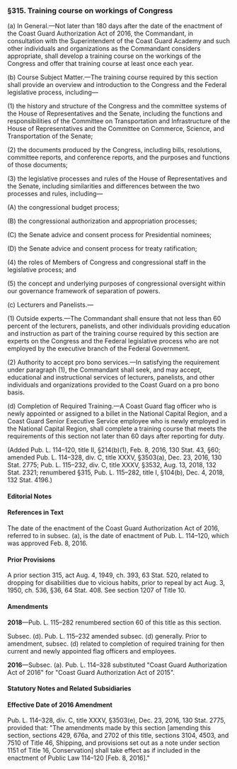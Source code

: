 ### §315. Training course on workings of Congress ###

(a) In General.—Not later than 180 days after the date of the enactment of the Coast Guard Authorization Act of 2016, the Commandant, in consultation with the Superintendent of the Coast Guard Academy and such other individuals and organizations as the Commandant considers appropriate, shall develop a training course on the workings of the Congress and offer that training course at least once each year.

(b) Course Subject Matter.—The training course required by this section shall provide an overview and introduction to the Congress and the Federal legislative process, including—

(1) the history and structure of the Congress and the committee systems of the House of Representatives and the Senate, including the functions and responsibilities of the Committee on Transportation and Infrastructure of the House of Representatives and the Committee on Commerce, Science, and Transportation of the Senate;

(2) the documents produced by the Congress, including bills, resolutions, committee reports, and conference reports, and the purposes and functions of those documents;

(3) the legislative processes and rules of the House of Representatives and the Senate, including similarities and differences between the two processes and rules, including—

(A) the congressional budget process;

(B) the congressional authorization and appropriation processes;

(C) the Senate advice and consent process for Presidential nominees;

(D) the Senate advice and consent process for treaty ratification;

(4) the roles of Members of Congress and congressional staff in the legislative process; and

(5) the concept and underlying purposes of congressional oversight within our governance framework of separation of powers.

(c) Lecturers and Panelists.—

(1) Outside experts.—The Commandant shall ensure that not less than 60 percent of the lecturers, panelists, and other individuals providing education and instruction as part of the training course required by this section are experts on the Congress and the Federal legislative process who are not employed by the executive branch of the Federal Government.

(2) Authority to accept pro bono services.—In satisfying the requirement under paragraph (1), the Commandant shall seek, and may accept, educational and instructional services of lecturers, panelists, and other individuals and organizations provided to the Coast Guard on a pro bono basis.

(d) Completion of Required Training.—A Coast Guard flag officer who is newly appointed or assigned to a billet in the National Capital Region, and a Coast Guard Senior Executive Service employee who is newly employed in the National Capital Region, shall complete a training course that meets the requirements of this section not later than 60 days after reporting for duty.

(Added Pub. L. 114–120, title II, §214(b)(1), Feb. 8, 2016, 130 Stat. 43, §60; amended Pub. L. 114–328, div. C, title XXXV, §3503(a), Dec. 23, 2016, 130 Stat. 2775; Pub. L. 115–232, div. C, title XXXV, §3532, Aug. 13, 2018, 132 Stat. 2321; renumbered §315, Pub. L. 115–282, title I, §104(b), Dec. 4, 2018, 132 Stat. 4196.)

#### **Editorial Notes** ####

#### References in Text ####

The date of the enactment of the Coast Guard Authorization Act of 2016, referred to in subsec. (a), is the date of enactment of Pub. L. 114–120, which was approved Feb. 8, 2016.

#### Prior Provisions ####

A prior section 315, act Aug. 4, 1949, ch. 393, 63 Stat. 520, related to dropping for disabilities due to vicious habits, prior to repeal by act Aug. 3, 1950, ch. 536, §36, 64 Stat. 408. See section 1207 of Title 10.

#### Amendments ####

**2018**—Pub. L. 115–282 renumbered section 60 of this title as this section.

Subsec. (d). Pub. L. 115–232 amended subsec. (d) generally. Prior to amendment, subsec. (d) related to completion of required training for then current and newly appointed flag officers and employees.

**2016**—Subsec. (a). Pub. L. 114–328 substituted "Coast Guard Authorization Act of 2016" for "Coast Guard Authorization Act of 2015".

#### **Statutory Notes and Related Subsidiaries** ####

#### Effective Date of 2016 Amendment ####

Pub. L. 114–328, div. C, title XXXV, §3503(e), Dec. 23, 2016, 130 Stat. 2775, provided that: "The amendments made by this section [amending this section, sections 429, 676a, and 2702 of this title, sections 3104, 4503, and 7510 of Title 46, Shipping, and provisions set out as a note under section 1151 of Title 16, Conservation] shall take effect as if included in the enactment of Public Law 114–120 [Feb. 8, 2016]."